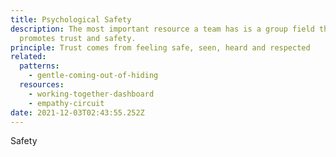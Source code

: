 ```yaml
---
title: Psychological Safety
description: The most important resource a team has is a group field that
  promotes trust and safety.
principle: Trust comes from feeling safe, seen, heard and respected
related:
  patterns:
    - gentle-coming-out-of-hiding
  resources:
    - working-together-dashboard
    - empathy-circuit
date: 2021-12-03T02:43:55.252Z
---
```

Safety
